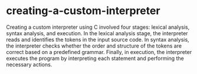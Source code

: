 # creating-a-custom-interpreter
Creating a custom interpreter using C involved four stages: lexical analysis, syntax
analysis, and execution. In the lexical analysis stage, the interpreter reads and identifies
the tokens in the input source code. In syntax analysis, the interpreter checks whether the
order and structure of the tokens are correct based on a predefined grammar. Finally, in
execution, the interpreter executes the program by interpreting each statement and
performing the necessary actions.
